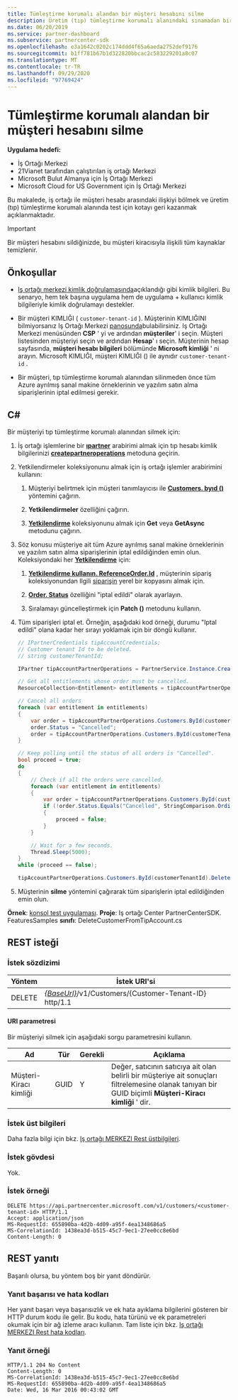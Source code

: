 ```yaml
---
title: Tümleştirme korumalı alandan bir müşteri hesabını silme
description: Üretim (tıp) tümleştirme korumalı alanındaki sınamadan bir müşteri hesabını silme.
ms.date: 06/20/2019
ms.service: partner-dashboard
ms.subservice: partnercenter-sdk
ms.openlocfilehash: e3a1642c0202c174ddd4f65a6aeda2752def9176
ms.sourcegitcommit: b1ff781b67b1d322820bbcac2c583229201a8c07
ms.translationtype: MT
ms.contentlocale: tr-TR
ms.lasthandoff: 09/29/2020
ms.locfileid: "97769424"
---
```

# <a name="delete-a-customer-account-from-the-integration-sandbox"></a>Tümleştirme korumalı alandan bir müşteri hesabını silme

**Uygulama hedefi:**

- İş Ortağı Merkezi
- 21Vianet tarafından çalıştırılan iş ortağı Merkezi
- Microsoft Bulut Almanya için İş Ortağı Merkezi
- Microsoft Cloud for US Government için İş Ortağı Merkezi

Bu makalede, iş ortağı ile müşteri hesabı arasındaki ilişkiyi bölmek ve üretim (tıp) tümleştirme korumalı alanında test için kotayı geri kazanmak açıklanmaktadır.

> [!IMPORTANT]
> Bir müşteri hesabını sildiğinizde, bu müşteri kiracısıyla ilişkili tüm kaynaklar temizlenir.

## <a name="prerequisites"></a>Önkoşullar

- [Iş ortağı merkezi kimlik doğrulamasında](partner-center-authentication.md)açıklandığı gibi kimlik bilgileri. Bu senaryo, hem tek başına uygulama hem de uygulama + kullanıcı kimlik bilgileriyle kimlik doğrulamayı destekler.

- Bir müşteri KIMLIĞI ( `customer-tenant-id` ). Müşterinin KIMLIĞINI bilmiyorsanız Iş Ortağı Merkezi [panosunda](https://partner.microsoft.com/dashboard)bulabilirsiniz. Iş Ortağı Merkezi menüsünden **CSP** ' yi ve ardından **müşteriler**' i seçin. Müşteri listesinden müşteriyi seçin ve ardından **Hesap**' ı seçin. Müşterinin hesap sayfasında, **müşteri hesabı bilgileri** bölümünde **Microsoft kimliği** ' ni arayın. Microsoft KIMLIĞI, müşteri KIMLIĞI () ile aynıdır `customer-tenant-id` .

- Bir müşteri, tıp tümleştirme korumalı alanından silinmeden önce tüm Azure ayrılmış sanal makine örneklerinin ve yazılım satın alma siparişlerinin iptal edilmesi gerekir.

## <a name="c"></a>C\#

Bir müşteriyi tıp tümleştirme korumalı alanından silmek için:

1. İş ortağı işlemlerine bir [**ıpartner**](/dotnet/api/microsoft.store.partnercenter.ipartner) arabirimi almak için tıp hesabı kimlik bilgilerinizi [**createpartneroperations**](/dotnet/api/microsoft.store.partnercenter.partnerservice.instance) metoduna geçirin.

2. Yetkilendirmeler koleksiyonunu almak için iş ortağı işlemler arabirimini kullanın:

    1. Müşteriyi belirtmek için müşteri tanımlayıcısı ile [**Customers. byıd ()**](/dotnet/api/microsoft.store.partnercenter.customers.icustomercollection.byid) yöntemini çağırın.

    2. **Yetkilendirmeler** özelliğini çağırın.

    3. [**Yetkilendirme**](entitlement-resources.md) koleksiyonunu almak için **Get** veya **GetAsync** metodunu çağırın.

3. Söz konusu müşteriye ait tüm Azure ayrılmış sanal makine örneklerinin ve yazılım satın alma siparişlerinin iptal edildiğinden emin olun. Koleksiyondaki her [**Yetkilendirme**](entitlement-resources.md) için:

    1. [**Yetkilendirme kullanın. ReferenceOrder.Id**](entitlement-resources.md#referenceorder) , müşterinin sipariş koleksiyonundan Ilgili [siparişin](order-resources.md#order) yerel bir kopyasını almak için.

    2. [**Order. Status**](order-resources.md#order) özelliğini "iptal edildi" olarak ayarlayın.

    3. Sıralamayı güncelleştirmek için **Patch ()** metodunu kullanın.

4. Tüm siparişleri iptal et. Örneğin, aşağıdaki kod örneği, durumu "Iptal edildi" olana kadar her sırayı yoklamak için bir döngü kullanır.

    ``` csharp
    // IPartnerCredentials tipAccountCredentials;
    // Customer tenant Id to be deleted.
    // string customerTenantId;

    IPartner tipAccountPartnerOperations = PartnerService.Instance.CreatePartnerOperations(tipAccountCredentials);

    // Get all entitlements whose order must be cancelled.
    ResourceCollection<Entitlement> entitlements = tipAccountPartnerOperations.Customers.ById(customerTenantId).Entitlements.Get();

    // Cancel all orders
    foreach (var entitlement in entitlements)
    {
        var order = tipAccountPartnerOperations.Customers.ById(customerTenantId).Orders.ById(entitlement.ReferenceOrder.Id).Get();
        order.Status = "Cancelled";
        order = tipAccountPartnerOperations.Customers.ById(customerTenantId).Orders.ById(order.Id).Patch(order);
    }

    // Keep polling until the status of all orders is "Cancelled".
    bool proceed = true;
    do
    {
        // Check if all the orders were cancelled.
        foreach (var entitlement in entitlements)
        {
            var order = tipAccountPartnerOperations.Customers.ById(customerTenantId).Orders.ById(entitlement.ReferenceOrder.Id).Get();
            if (!order.Status.Equals("Cancelled", StringComparison.OrdinalIgnoreCase))
            {
                proceed = false;
            }
        }

        // Wait for a few seconds.
        Thread.Sleep(5000);
    }
    while (proceed == false);

    tipAccountPartnerOperations.Customers.ById(customerTenantId).Delete();
    ```

5. Müşterinin **silme** yöntemini çağırarak tüm siparişlerin iptal edildiğinden emin olun.

**Örnek**: [konsol test uygulaması](console-test-app.md). **Proje**: Iş ortağı Center PartnerCenterSDK. FeaturesSamples **sınıfı**: DeleteCustomerFromTipAccount.cs

## <a name="rest-request"></a>REST isteği

### <a name="request-syntax"></a>İstek sözdizimi

| Yöntem     | İstek URI'si                                                                            |
|------------|----------------------------------------------------------------------------------------|
| DELETE     | [*{BaseUrl}*](partner-center-rest-urls.md)/v1/Customers/{Customer-Tenant-ID} http/1.1 |

#### <a name="uri-parameter"></a>URI parametresi

Bir müşteriyi silmek için aşağıdaki sorgu parametresini kullanın.

| Ad                   | Tür     | Gerekli | Açıklama                                                                         |
|------------------------|----------|----------|-------------------------------------------------------------------------------------|
| Müşteri-Kiracı kimliği     | GUID     | Y        | Değer, satıcının satıcıya ait olan belirli bir müşteriye ait sonuçları filtrelemesine olanak tanıyan bir GUID biçimli **Müşteri-Kiracı kimliği** ' dir. |

### <a name="request-headers"></a>İstek üst bilgileri

Daha fazla bilgi için bkz. [Iş ortağı MERKEZI Rest üstbilgileri](headers.md).

### <a name="request-body"></a>İstek gövdesi

Yok.

### <a name="request-example"></a>İstek örneği

```http
DELETE https://api.partnercenter.microsoft.com/v1/customers/<customer-tenant-id> HTTP/1.1
Accept: application/json
MS-RequestId: 655890ba-4d2b-4d09-a95f-4ea1348686a5
MS-CorrelationId: 1438ea3d-b515-45c7-9ec1-27ee0cc8e6bd
Content-Length: 0
```

## <a name="rest-response"></a>REST yanıtı

Başarılı olursa, bu yöntem boş bir yanıt döndürür.

### <a name="response-success-and-error-codes"></a>Yanıt başarısı ve hata kodları

Her yanıt başarı veya başarısızlık ve ek hata ayıklama bilgilerini gösteren bir HTTP durum kodu ile gelir. Bu kodu, hata türünü ve ek parametreleri okumak için bir ağ izleme aracı kullanın. Tam liste için bkz. [Iş ortağı MERKEZI Rest hata kodları](error-codes.md).

### <a name="response-example"></a>Yanıt örneği

```http
HTTP/1.1 204 No Content
Content-Length: 0
MS-CorrelationId: 1438ea3d-b515-45c7-9ec1-27ee0cc8e6bd
MS-RequestId: 655890ba-4d2b-4d09-a95f-4ea1348686a5
Date: Wed, 16 Mar 2016 00:43:02 GMT
```
